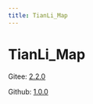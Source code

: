 ```yaml
---
title: TianLi_Map
---
```


# TianLi_Map

Gitee: [2.2.0](https://gitee.com/Yu_Sui_Xian/GenshinImpact_AutoMap/attach_files/861886/download/GenshinImpact_AutoMap.zip)

Github: [1.0.0](https://github.com/WeiXiTianLi/WeiXiTianLi/releases/download/1.0.0/TianLi_setup.exe)
